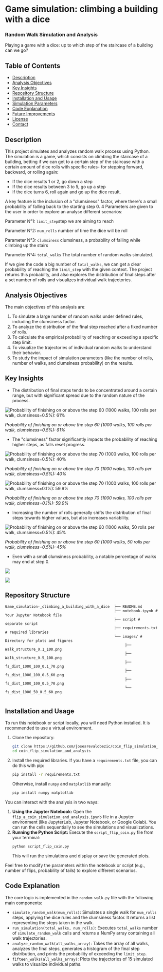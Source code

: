# Game simulation: climbing a building with a dice
### Random Walk Simulation and Analysis

Playing a game with a dice: up to which step of the staircase of a building can we go?

## Table of Contents
- [Description](#description)
- [Analysis Objectives](#analysis-objectives)
- [Key Insights](#key-insights)
- [Repository Structure](#repository-structure)
- [Installation and Usage](#installation-and-usage)
- [Simulation Parameters](#simulation-parameters)
- [Code Explanation](#code-explanation)
- [Future Improvements](#future-improvements)
- [License](#license)
- [Contact](#contact)

## Description
This project simulates and analyzes random walk process using Python. The simulation is a game, which consists on climbing the staircase of a building, betting if we can get to a certain step of the staircase with a certain amount of dice rolls with specific rules- for stepping forward, backward, or rolling again:

- If the dice results 1 or 2, go down a step
- If the dice results between 3 to 5, go up a step
- If the dice turns 6, roll again and go up the dice result.

A key feature is the inclusion of a "clumsiness" factor, where there's a small probability of falling back to the starting step 0. 
4 Parameters are given to the user in order to explore an analyse different scenarios:

   Parameter N°1: `limit_step`step we are aiming to reach
   
   Parameter N°2: `num_rolls` number of time the dice will be roll
   
   Parameter N°3: `clumsiness` clumsiness, a probability of falling while climbing up the stairs
   
   Parameter N°4: `total_walks` The total number of random walks simulated.

If we give the code a big number of `total_walks`, we can get a clear probability of reaching the `limit_step` with the given context. The project returns this probabilty, and also explores the distribution of final steps after a set number of rolls and visualizes individual walk trajectories.

## Analysis Objectives
The main objectives of this analysis are:
1.  To simulate a large number of random walks under defined rules, including the clumsiness factor.
2.  To analyze the distribution of the final step reached after a fixed number of rolls.
3.  To calculate the empirical probability of reaching or exceeding a specific step limit.
4.  To visualize the trajectories of individual random walks to understand their behavior.
5.  To study the impact of simulation parameters (like the number of rolls, number of walks, and clumsiness probability) on the results.

## Key Insights




- The distribution of final steps tends to be concentrated around a certain range, but with significant spread due to the random nature of the process.

  
![Probability of finishing on or above the step 60 (1000 walks, 100 rolls per walk, clumsiness=0.5%): 61%](images/fs_dist_1000_100_0.5_60.png)

*Probability of finishing on or above the step 60 (1000 walks, 100 rolls per walk, clumsiness=0.5%): 61%*





- The "clumsiness" factor significantly impacts the probability of reaching higher steps, as falls reset progress.

![Probability of finishing on or above the step 70 (1000 walks, 100 rolls per walk, clumsiness=0.5%): 40%](images/fs_dist_1000_100_0.5_70.png)

*Probability of finishing on or above the step 70 (1000 walks, 100 rolls per walk, clumsiness=0.5%): 40%*

![Probability of finishing on or above the step 70 (1000 walks, 100 rolls per walk, clumsiness=0.1%): 59.9%](images/fs_dist_1000_100_0.1_70.png)

*Probability of finishing on or above the step 70 (1000 walks, 100 rolls per walk, clumsiness=0.1%): 59.9%*



  
- Increasing the number of rolls generally shifts the distribution of final steps towards higher values, but also increases variability.

![Probability of finishing on or above the step 60 (1000 walks, 50 rolls per walk, clumsiness=0.5%): 45%](images/fs_dist_1000_50_0.5_60.png)

*Probability of finishing on or above the step 60 (1000 walks, 50 rolls per walk, clumsiness=0.5%): 45%*

  
- Even with a small clumsiness probability, a notable percentage of walks may end at step 0.

![](images/Walk_structure_0.5_100.png)

![](images/Walk_structure_0.1_100.png)


## Repository Structure

```
Game_simulation-_climbing_a_building_with_a_dice  ├── README.md 
                                                  ├── notebook.ipynb # Your Jupyter Notebook file 
                                                  ├── script # separate script
                                                  ├── requirements.txt # required libraries
                                                  └── images/ # Directory for plots and figures 
                                                       ├── Walk_structure_0.1_100.png 
                                                       ├── Walk_structure_0.5_100.png
                                                       ├── fs_dist_1000_100_0.1_70.png
                                                       ├── fs_dist_1000_100_0.5_60.png
                                                       ├── fs_dist_1000_100_0.5_70.png  
                                                       └── fs_dist_1000_50_0.5_60.png  
                                         
```

## Installation and Usage
To run this notebook or script locally, you will need Python installed. It is recommended to use a virtual environment.

1.  Clone the repository:
    ```bash
    git clone https://github.com/josearevalobezic/coin_flip_simulation_and_analysis.git
    cd coin_flip_simulation_and_analysis
    ```
2.  Install the required libraries. If you have a `requirements.txt` file, you can do this with pip:
    ```bash
    pip install -r requirements.txt
    ```
    Otherwise, install `numpy` and `matplotlib` manually:
    ```bash
    pip install numpy matplotlib
    ```

You can interact with the analysis in two ways:

1.  **Using the Jupyter Notebook:** Open the `flip_a_coin_simulation_and_analysis.ipynb` file in a Jupyter environment (like JupyterLab, Jupyter Notebook, or Google Colab). You can run the cells sequentially to see the simulations and visualizations.
2.  **Running the Python Script:** Execute the `script_flip_coin.py` file from your terminal:
    ```bash
    python script_flip_coin.py
    ```
    This will run the simulations and display or save the generated plots.

Feel free to modify the parameters within the notebook or script (e.g., number of flips, probability of tails) to explore different scenarios.

## Code Explanation
The core logic is implemented in the `random_walk.py` file with the following main components:
- `simulate_random_walk(num_rolls)`: Simulates a single walk for `num_rolls` steps, applying the dice rules and the clumsiness factor. It returns a list representing the steps taken in the walk.
- `run_simulation(total_walks, num_rolls)`: Executes `total_walks` number of `simulate_random_walk` calls and returns a NumPy array containing all walk trajectories.
- `analyze_random_walk(all_walks_array)`: Takes the array of all walks, analyzes the final steps, generates a histogram of the final step distribution, and prints the probability of exceeding the `limit_step`.
- `fifteen_walks(all_walks_array)`: Plots the trajectories of 15 simulated walks to visualize individual paths.
